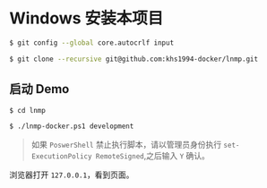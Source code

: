 # Windows 安装本项目

```bash
$ git config --global core.autocrlf input

$ git clone --recursive git@github.com:khs1994-docker/lnmp.git
```

## 启动 Demo

```bash
$ cd lnmp

$ ./lnmp-docker.ps1 development
```

> 如果 `PoswerShell` 禁止执行脚本，请以管理员身份执行 `set-ExecutionPolicy RemoteSigned`,之后输入 `Y` 确认。

浏览器打开 `127.0.0.1`，看到页面。
